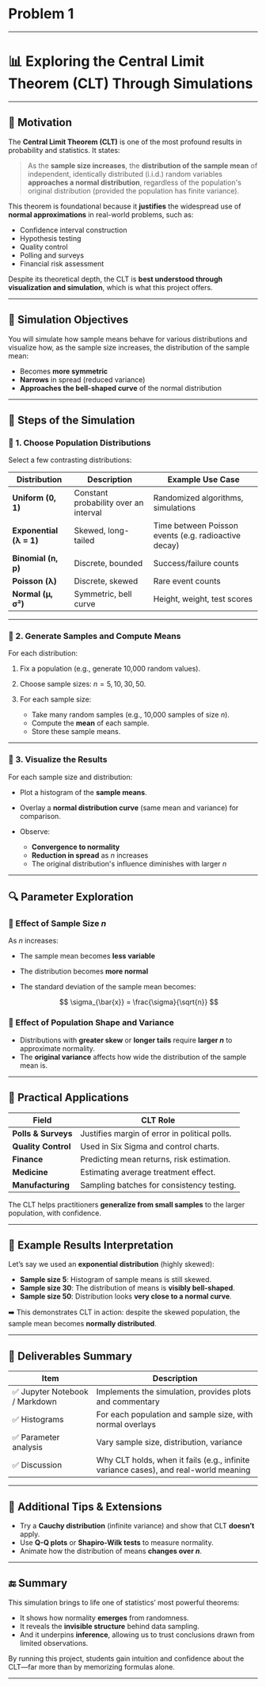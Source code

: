 # Problem 1


---

# 📊 **Exploring the Central Limit Theorem (CLT) Through Simulations**

---

## 🌟 Motivation

The **Central Limit Theorem (CLT)** is one of the most profound results in probability and statistics. It states:

> As the **sample size increases**, the **distribution of the sample mean** of independent, identically distributed (i.i.d.) random variables **approaches a normal distribution**, regardless of the population's original distribution (provided the population has finite variance).

This theorem is foundational because it **justifies** the widespread use of **normal approximations** in real-world problems, such as:

* Confidence interval construction
* Hypothesis testing
* Quality control
* Polling and surveys
* Financial risk assessment

Despite its theoretical depth, the CLT is **best understood through visualization and simulation**, which is what this project offers.

---

## 🧪 Simulation Objectives

You will simulate how sample means behave for various distributions and visualize how, as the sample size increases, the distribution of the sample mean:

* Becomes **more symmetric**
* **Narrows** in spread (reduced variance)
* **Approaches the bell-shaped curve** of the normal distribution

---

## 🧰 Steps of the Simulation

### 🔹 1. Choose Population Distributions

Select a few contrasting distributions:

| Distribution            | Description                           | Example Use Case                                     |
| ----------------------- | ------------------------------------- | ---------------------------------------------------- |
| **Uniform (0, 1)**      | Constant probability over an interval | Randomized algorithms, simulations                   |
| **Exponential (λ = 1)** | Skewed, long-tailed                   | Time between Poisson events (e.g. radioactive decay) |
| **Binomial (n, p)**     | Discrete, bounded                     | Success/failure counts                               |
| **Poisson (λ)**         | Discrete, skewed                      | Rare event counts                                    |
| **Normal (μ, σ²)**      | Symmetric, bell curve                 | Height, weight, test scores                          |

---

### 🔹 2. Generate Samples and Compute Means

For each distribution:

1. Fix a population (e.g., generate 10,000 random values).
2. Choose sample sizes: $n = 5, 10, 30, 50$.
3. For each sample size:

   * Take many random samples (e.g., 10,000 samples of size $n$).
   * Compute the **mean** of each sample.
   * Store these sample means.

---

### 🔹 3. Visualize the Results

For each sample size and distribution:

* Plot a histogram of the **sample means**.
* Overlay a **normal distribution curve** (same mean and variance) for comparison.
* Observe:

  * **Convergence to normality**
  * **Reduction in spread** as $n$ increases
  * The original distribution's influence diminishes with larger $n$

---

## 🔍 Parameter Exploration

### 📌 Effect of Sample Size $n$

As $n$ increases:

* The sample mean becomes **less variable**
* The distribution becomes **more normal**
* The standard deviation of the sample mean becomes:

  $$
  \sigma_{\bar{x}} = \frac{\sigma}{\sqrt{n}}
  $$

### 📌 Effect of Population Shape and Variance

* Distributions with **greater skew** or **longer tails** require **larger $n$** to approximate normality.
* The **original variance** affects how wide the distribution of the sample mean is.

---

## 🧠 Practical Applications

| Field               | CLT Role                                      |
| ------------------- | --------------------------------------------- |
| **Polls & Surveys** | Justifies margin of error in political polls. |
| **Quality Control** | Used in Six Sigma and control charts.         |
| **Finance**         | Predicting mean returns, risk estimation.     |
| **Medicine**        | Estimating average treatment effect.          |
| **Manufacturing**   | Sampling batches for consistency testing.     |

The CLT helps practitioners **generalize from small samples** to the larger population, with confidence.

---

## 📝 Example Results Interpretation

Let’s say we used an **exponential distribution** (highly skewed):

* **Sample size 5**: Histogram of sample means is still skewed.
* **Sample size 30**: The distribution of means is **visibly bell-shaped**.
* **Sample size 50**: Distribution looks **very close to a normal curve**.

➡️ This demonstrates CLT in action: despite the skewed population, the sample mean becomes **normally distributed**.

---

## 🧾 Deliverables Summary

| Item                          | Description                                                                          |
| ----------------------------- | ------------------------------------------------------------------------------------ |
| ✅ Jupyter Notebook / Markdown | Implements the simulation, provides plots and commentary                             |
| ✅ Histograms                  | For each population and sample size, with normal overlays                            |
| ✅ Parameter analysis          | Vary sample size, distribution, variance                                             |
| ✅ Discussion                  | Why CLT holds, when it fails (e.g., infinite variance cases), and real-world meaning |

---

## 🧠 Additional Tips & Extensions

* Try a **Cauchy distribution** (infinite variance) and show that CLT **doesn’t** apply.
* Use **Q-Q plots** or **Shapiro-Wilk tests** to measure normality.
* Animate how the distribution of means **changes over $n$**.

---

## 🔚 Summary

This simulation brings to life one of statistics’ most powerful theorems:

* It shows how normality **emerges** from randomness.
* It reveals the **invisible structure** behind data sampling.
* And it underpins **inference**, allowing us to trust conclusions drawn from limited observations.

By running this project, students gain intuition and confidence about the CLT—far more than by memorizing formulas alone.

---
